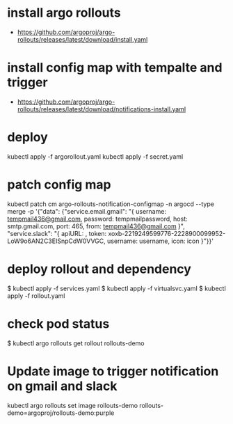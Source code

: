 # install argo rollouts 

- https://github.com/argoproj/argo-rollouts/releases/latest/download/install.yaml

# install config map with tempalte and trigger

- https://github.com/argoproj/argo-rollouts/releases/latest/download/notifications-install.yaml 

<!-- if above command gave any error  ignore as argorollout is its local version -->


# deploy

 kubectl apply -f argorollout.yaml
 kubectl apply -f secret.yaml

# patch config map

kubectl patch cm argo-rollouts-notification-configmap -n argocd --type merge -p '{"data": {"service.email.gmail": "{ username: tempmail436@gmail.com, password: tempmailpassword, host: smtp.gmail.com, port: 465, from: tempmail436@gmail.com }",
"service.slack": "{ apiURL: <url>, token: xoxb-2219249599776-2228900099952-LoW9o6AN2C3EISnpCdW0VVGC, username: username, icon: icon }"}}'

# deploy rollout and dependency

$ kubectl apply -f services.yaml
$ kubectl apply -f virtualsvc.yaml
$ kubectl apply -f rollout.yaml

# check pod status

$ kubectl argo rollouts get rollout rollouts-demo

# Update image to trigger notification on gmail and slack
  kubectl argo rollouts set image rollouts-demo rollouts-demo=argoproj/rollouts-demo:purple






